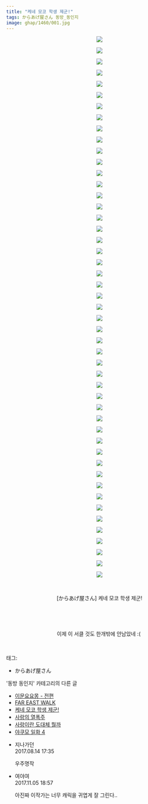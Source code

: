 ```yaml
---
title: "케네 모코 학생 제군!"
tags: からあげ屋さん 동방_동인지
image: ghap/1460/001.jpg
---
```

<div class="article">
<p style="text-align: center; clear: none; float: none;"><img src="{{ site.nasurl }}/ghap/1460/001.jpg"/></p>
<p style="text-align: center; clear: none; float: none;"><img src="{{ site.nasurl }}/ghap/1460/002.jpg"/></p>
<p style="text-align: center; clear: none; float: none;"><img src="{{ site.nasurl }}/ghap/1460/003.jpg"/></p>
<p style="text-align: center; clear: none; float: none;"><img src="{{ site.nasurl }}/ghap/1460/004.jpg"/></p>
<p style="text-align: center; clear: none; float: none;"><img src="{{ site.nasurl }}/ghap/1460/005.jpg"/></p>
<p style="text-align: center; clear: none; float: none;"><img src="{{ site.nasurl }}/ghap/1460/006.jpg"/></p>
<p style="text-align: center; clear: none; float: none;"><img src="{{ site.nasurl }}/ghap/1460/007.jpg"/></p>
<p style="text-align: center; clear: none; float: none;"><img src="{{ site.nasurl }}/ghap/1460/008.jpg"/></p>
<p style="text-align: center; clear: none; float: none;"><img src="{{ site.nasurl }}/ghap/1460/009.jpg"/></p>
<p style="text-align: center; clear: none; float: none;"><img src="{{ site.nasurl }}/ghap/1460/010.jpg"/></p>
<p style="text-align: center; clear: none; float: none;"><img src="{{ site.nasurl }}/ghap/1460/011.jpg"/></p>
<p style="text-align: center; clear: none; float: none;"><img src="{{ site.nasurl }}/ghap/1460/012.jpg"/></p>
<p style="text-align: center; clear: none; float: none;"><img src="{{ site.nasurl }}/ghap/1460/013.jpg"/></p>
<p style="text-align: center; clear: none; float: none;"><img src="{{ site.nasurl }}/ghap/1460/014.jpg"/></p>
<p style="text-align: center; clear: none; float: none;"><img src="{{ site.nasurl }}/ghap/1460/015.jpg"/></p>
<p style="text-align: center; clear: none; float: none;"><img src="{{ site.nasurl }}/ghap/1460/016.jpg"/></p>
<p style="text-align: center; clear: none; float: none;"><img src="{{ site.nasurl }}/ghap/1460/017.jpg"/></p>
<p style="text-align: center; clear: none; float: none;"><img src="{{ site.nasurl }}/ghap/1460/018.jpg"/></p>
<p style="text-align: center; clear: none; float: none;"><img src="{{ site.nasurl }}/ghap/1460/019.jpg"/></p>
<p style="text-align: center; clear: none; float: none;"><img src="{{ site.nasurl }}/ghap/1460/020.jpg"/></p>
<p style="text-align: center; clear: none; float: none;"><img src="{{ site.nasurl }}/ghap/1460/021.jpg"/></p>
<p style="text-align: center; clear: none; float: none;"><img src="{{ site.nasurl }}/ghap/1460/022.jpg"/></p>
<p style="text-align: center; clear: none; float: none;"><img src="{{ site.nasurl }}/ghap/1460/023.jpg"/></p>
<p style="text-align: center; clear: none; float: none;"><img src="{{ site.nasurl }}/ghap/1460/024.jpg"/></p>
<p style="text-align: center; clear: none; float: none;"><img src="{{ site.nasurl }}/ghap/1460/025.jpg"/></p>
<p style="text-align: center; clear: none; float: none;"><img src="{{ site.nasurl }}/ghap/1460/026.jpg"/></p>
<p style="text-align: center; clear: none; float: none;"><img src="{{ site.nasurl }}/ghap/1460/027.jpg"/></p>
<p style="text-align: center; clear: none; float: none;"><img src="{{ site.nasurl }}/ghap/1460/028.jpg"/></p>
<p style="text-align: center; clear: none; float: none;"><img src="{{ site.nasurl }}/ghap/1460/029.jpg"/></p>
<p style="text-align: center; clear: none; float: none;"><img src="{{ site.nasurl }}/ghap/1460/030.jpg"/></p>
<p style="text-align: center; clear: none; float: none;"><img src="{{ site.nasurl }}/ghap/1460/031.jpg"/></p>
<p style="text-align: center; clear: none; float: none;"><img src="{{ site.nasurl }}/ghap/1460/032.jpg"/></p>
<p style="text-align: center; clear: none; float: none;"><img src="{{ site.nasurl }}/ghap/1460/033.jpg"/></p>
<p style="text-align: center; clear: none; float: none;"><img src="{{ site.nasurl }}/ghap/1460/034.jpg"/></p>
<p style="text-align: center; clear: none; float: none;"><img src="{{ site.nasurl }}/ghap/1460/035.jpg"/></p>
<p style="text-align: center; clear: none; float: none;"><img src="{{ site.nasurl }}/ghap/1460/036.jpg"/></p>
<p style="text-align: center; clear: none; float: none;"><img src="{{ site.nasurl }}/ghap/1460/037.jpg"/></p>
<p style="text-align: center; clear: none; float: none;"><img src="{{ site.nasurl }}/ghap/1460/038.jpg"/></p>
<p style="text-align: center; clear: none; float: none;"><img src="{{ site.nasurl }}/ghap/1460/039.jpg"/></p>
<p style="text-align: center; clear: none; float: none;"><img src="{{ site.nasurl }}/ghap/1460/040.jpg"/></p>
<p style="text-align: center; clear: none; float: none;"><img src="{{ site.nasurl }}/ghap/1460/041.jpg"/></p>
<p style="text-align: center; clear: none; float: none;"><img src="{{ site.nasurl }}/ghap/1460/042.jpg"/></p>
<p style="text-align: center; clear: none; float: none;"><img src="{{ site.nasurl }}/ghap/1460/043.jpg"/></p>
<p style="text-align: center; clear: none; float: none;"><img src="{{ site.nasurl }}/ghap/1460/044.jpg"/></p>
<p style="text-align: center; clear: none; float: none;"><img src="{{ site.nasurl }}/ghap/1460/045.jpg"/></p>
<p style="text-align: center; clear: none; float: none;"><img src="{{ site.nasurl }}/ghap/1460/046.jpg"/></p>
<p style="text-align: center; clear: none; float: none;"><img src="{{ site.nasurl }}/ghap/1460/047.jpg"/></p>
<p style="text-align: center; clear: none; float: none;"><img src="{{ site.nasurl }}/ghap/1460/048.jpg"/></p>
<p style="text-align: center; clear: none; float: none;"><img src="{{ site.nasurl }}/ghap/1460/049.jpg"/></p>
<p style="text-align: center; clear: none; float: none;"><br/></p>
<p style="text-align: center; clear: none; float: none;">[からあげ屋さん] 케네 모코 학생 제군!</p>
<p style="text-align: center; clear: none; float: none;"><br/></p>
<p style="text-align: center; clear: none; float: none;"><br/></p>
<p style="text-align: center; clear: none; float: none;">이제 이 서클 것도 한개밖에 안남았네 :( </p>
<p><br/></p>
</div><div class="tagTrail">
<p>태그: </p>
<ul>
<li>からあげ屋さん</li>
</ul>
</div><div class="another">
<p>'동방 동인지' 카테고리의 다른 글</p>
<ul>
<li><a href="/2016-08-10-ghap_1462">이문요요몽 - 전편</a></li>
<li><a href="/2016-08-10-ghap_1461">FAR EAST WALK</a></li>
<li><a href="/2016-08-10-ghap_1460">케네 모코 학생 제군!</a></li>
<li><a href="/2016-08-10-ghap_1459">사랑의 열폭주</a></li>
<li><a href="/2016-08-10-ghap_1458">사랑이란 도대체 뭘까</a></li>
<li><a href="/2016-08-10-ghap_1457">야쿠모 일화 4</a></li>
</ul>
</div><div class="cb_module cb_fluid">
<div class="cb_wrt cb_profile">
<div class="comment">
<ul>
<li class="cb_thumb_off" id="comment15059411">
<div class="cb_comment_area">
<div class="cb_info_area">
<div class="cb_section">
<span class="cb_nick_name">지나가던</span>
</div>
<div class="cb_section">
<span class="cb_date">2017.08.14 17:35 </span>
</div>
</div>
<div class="cb_dsc_comment">
<p class="cb_dsc">
											우주명작
										</p>
</div>
</div></li>
<li class="cb_thumb_off" id="comment15123352">
<div class="cb_comment_area">
<div class="cb_info_area">
<div class="cb_section">
<span class="cb_nick_name">여야여</span>
</div>
<div class="cb_section">
<span class="cb_date">2017.11.05 18:57 </span>
</div>
</div>
<div class="cb_dsc_comment">
<p class="cb_dsc">
											아진짜 이작가는 너무 캐릭을 귀엽게 잘 그린다..
										</p>
</div>
</div></li>
</ul>
</div>
</div><!-- commentList close -->
</div>